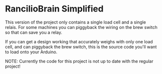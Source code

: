 # RancilioBrain Simplified

This version of the project only contains a single load cell and a single relais. For some machines you can piggyback the wiring on the brew switch so that can save you a relay. 

If you can get a design working that accurately weighs with only one load cell, and can piggyback the brew switch, this is the source code you'll want to load onto your Arduino.

NOTE: Currently the code for this project is not up to date with the regular project!